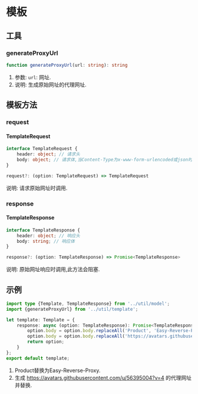 # 模板
## 工具
### generateProxyUrl
```TypeScript
function generateProxyUrl(url: string): string
```
1. 参数: `url`: 网址.
2. 说明: 生成原始网址的代理网址.
## 模板方法
### request
#### TemplateRequest
```typescript
interface TemplateRequest {
    header: object; // 请求头
    body: object; // 请求体,当Content-Type为x-www-form-urlencoded或json时存在
}
```
```TypeScript
request?: (option: TemplateRequest) => TemplateRequest
```
说明: 请求原始网址时调用.
### response
#### TemplateResponse
```typescript
interface TemplateResponse {
    header: object; // 响应头
    body: string; // 响应体
}
```
```TypeScript
response?: (option: TemplateResponse) => Promise<TemplateResponse>
```
说明: 原始网址响应时调用,此方法会阻塞.
## 示例
```TypeScript
import type {Template, TemplateResponse} from '../util/model';
import {generateProxyUrl} from '../util/template';

let template: Template = {
    response: async (option: TemplateResponse): Promise<TemplateResponse> => {
        option.body = option.body.replaceAll('Product', 'Easy-Reverse-Proxy');
        option.body = option.body.replaceAll('https://avatars.githubusercontent.com/u/56395004?v=4', generateProxyUrl('https://avatars.githubusercontent.com/u/56395004?v=4&amp;size=40'));
        return option;
    }
};
export default template;
```
1. Product替换为Easy-Reverse-Proxy.
2. 生成 https://avatars.githubusercontent.com/u/56395004?v=4 的代理网址并替换.